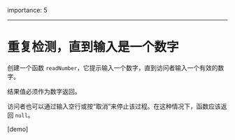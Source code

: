 importance: 5

---

# 重复检测，直到输入是一个数字

创建一个函数 `readNumber`，它提示输入一个数字，直到访问者输入一个有效的数字。

结果值必须作为数字返回。

访问者也可以通过输入空行或按“取消”来停止该过程。在这种情况下，函数应该返回 `null`。

[demo]
